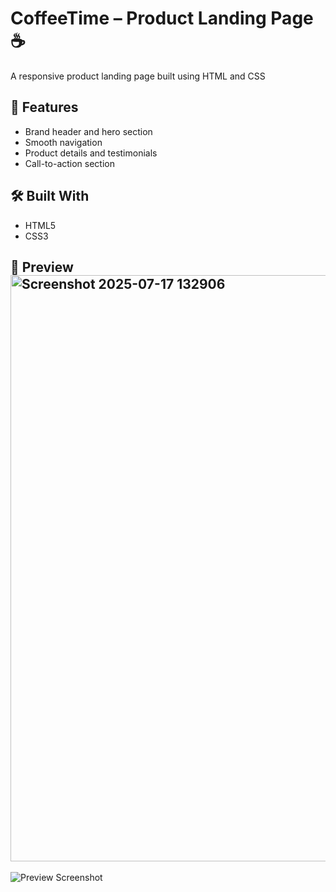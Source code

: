 # CoffeeTime – Product Landing Page ☕

A responsive product landing page built using HTML and CSS


## 🚀 Features
- Brand header and hero section
- Smooth navigation
- Product details and testimonials
- Call-to-action section

## 🛠️ Built With
- HTML5
- CSS3
  

## 📁 Preview<img width="1768" height="938" alt="Screenshot 2025-07-17 132906" src="https://github.com/user-attachments/assets/cf73a48c-b3a1-46f4-bec7-b1294287c012" />

![Preview Screenshot](screenshot.png)
